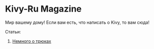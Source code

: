 # Kivy-Ru Magazine

Мир вашему дому!
Если вам есть, что написать о Kivy, то вам сюда!

Статьи:

1. [Немного о трюках](./tricks_1.md)
